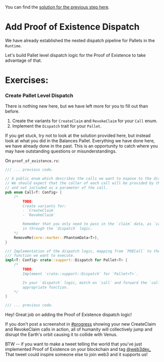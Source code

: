 You can find the [solution for the previous step here](https://gist.github.com/nomadbitcoin/29701a39662dbff21d9f82a1abbdc318).

# Add Proof of Existence Dispatch

We have already established the nested dispatch pipeline for Pallets in the `Runtime`.

Let's build Pallet level dispatch logic for the Proof of Existence to take advantage of that.

# Exercises:

### Create Pallet Level Dispatch

There is nothing new here, but we have left more for you to fill out than before.

1. Create the variants for `CreateClaim` and `RevokeClaim` for your `Call` enum.
2. Implement the `Dispatch` trait for your `Pallet`.

If you get stuck, try not to look at the solution provided here, but instead look at what you did in the Balances Pallet. Everything we have done here, we have already done in the past. This is an opportunity to catch where you may have outstanding questions or misunderstandings.

On `proof_of_existence.rs`:

```rust
/// ... previous code.

// A public enum which describes the calls we want to expose to the dispatcher.
// We should expect that the caller of each call will be provided by the dispatcher,
// and not included as a parameter of the call.
pub enum Call<T: Config> {
	/*
		TODO:
		Create variants for:
		- `CreateClaim`
		- `RevokeClaim`

		Remember that you only need to pass in the `claim` data, as `caller` information is passed
		in through the `dispatch` logic.
	*/
	RemoveMe(core::marker::PhantomData<T>),
}

/// Implementation of the dispatch logic, mapping from `POECall` to the appropriate underlying
/// function we want to execute.
impl<T: Config> crate::support::Dispatch for Pallet<T> {
	/*
		TODO:
		Implement `crate::support::Dispatch` for `Pallet<T>`.

		In your `dispatch` logic, match on `call` and forward the `caller` and `claim` data to the
		appropriate function.
	*/
}

/// ... previous code.
```

Hey! Great job on adding the Proof of Existence dispatch logic!

If you don't post a screenshot in [#progress](https://discord.com/channels/898706705779687435/980906289968345128) showing your new CreateClaim and RevokeClaim calls in action, all of humanity will collectively jump and disrupt the Earth's orbit causing it to collide with Venus.

BTW -- if you want to make a tweet telling the world that you've just implemented Proof of Existence on your blockchain and tag [@web3dev_](https://x.com/web3dev_) 
That tweet could inspire someone else to join web3 and it supports us!